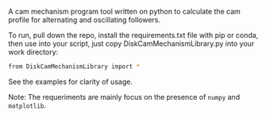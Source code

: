 A cam mechanism program tool written on python to calculate the cam profile for alternating and oscillating followers.


To run, pull down the repo, install the requirements.txt file with pip or conda, then use into your script, just copy DiskCamMechanismLibrary.py into your work directory:

```bash
from DiskCamMechanismLibrary import *
```

See the examples for clarity of usage.

Note: The requeriments are mainly focus on the presence of ```numpy``` and ```matplotlib```.
